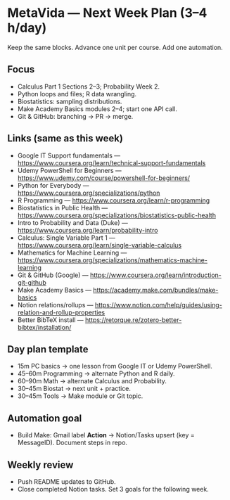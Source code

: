 ﻿# MetaVida — Next Week Plan (3–4 h/day)

Keep the same blocks. Advance one unit per course. Add one automation.

## Focus
- Calculus Part 1 Sections 2–3; Probability Week 2.
- Python loops and files; R data wrangling.
- Biostatistics: sampling distributions.
- Make Academy Basics modules 2–4; start one API call.
- Git & GitHub: branching → PR → merge.

## Links (same as this week)
- Google IT Support fundamentals — https://www.coursera.org/learn/technical-support-fundamentals
- Udemy PowerShell for Beginners — https://www.udemy.com/course/powershell-for-beginners/
- Python for Everybody — https://www.coursera.org/specializations/python
- R Programming — https://www.coursera.org/learn/r-programming
- Biostatistics in Public Health — https://www.coursera.org/specializations/biostatistics-public-health
- Intro to Probability and Data (Duke) — https://www.coursera.org/learn/probability-intro
- Calculus: Single Variable Part 1 — https://www.coursera.org/learn/single-variable-calculus
- Mathematics for Machine Learning — https://www.coursera.org/specializations/mathematics-machine-learning
- Git & GitHub (Google) — https://www.coursera.org/learn/introduction-git-github
- Make Academy Basics — https://academy.make.com/bundles/make-basics
- Notion relations/rollups — https://www.notion.com/help/guides/using-relation-and-rollup-properties
- Better BibTeX install — https://retorque.re/zotero-better-bibtex/installation/

## Day plan template
- 15m PC basics → one lesson from Google IT or Udemy PowerShell.
- 45–60m Programming → alternate Python and R daily.
- 60–90m Math → alternate Calculus and Probability.
- 30–45m Biostat → next unit + practice.
- 30–45m Tools → Make module or Git topic.

## Automation goal
- Build Make: Gmail label **Action** → Notion/Tasks upsert (key = MessageID). Document steps in repo.

## Weekly review
- Push README updates to GitHub.
- Close completed Notion tasks. Set 3 goals for the following week.
